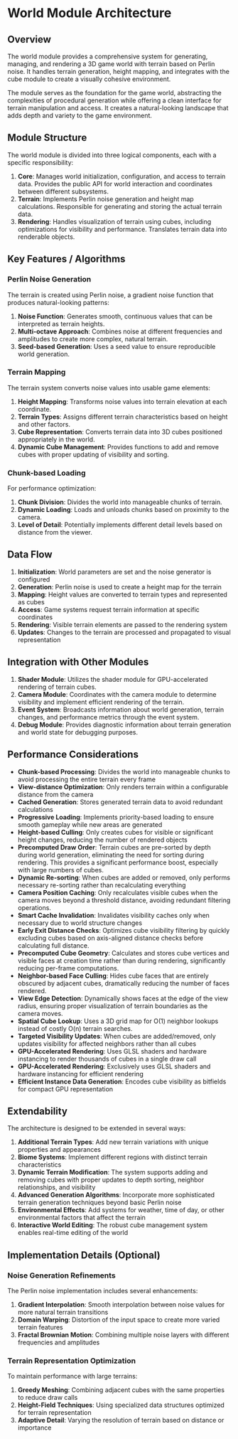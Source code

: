 # World Module Architecture

## Overview

The world module provides a comprehensive system for generating, managing, and rendering a 3D game world with terrain based on Perlin noise. It handles terrain generation, height mapping, and integrates with the cube module to create a visually cohesive environment.

The module serves as the foundation for the game world, abstracting the complexities of procedural generation while offering a clean interface for terrain manipulation and access. It creates a natural-looking landscape that adds depth and variety to the game environment.

## Module Structure

The world module is divided into three logical components, each with a specific responsibility:

1. **Core**: Manages world initialization, configuration, and access to terrain data. Provides the public API for world interaction and coordinates between different subsystems.
2. **Terrain**: Implements Perlin noise generation and height map calculations. Responsible for generating and storing the actual terrain data.
3. **Rendering**: Handles visualization of terrain using cubes, including optimizations for visibility and performance. Translates terrain data into renderable objects.

## Key Features / Algorithms

### Perlin Noise Generation
The terrain is created using Perlin noise, a gradient noise function that produces natural-looking patterns:

1. **Noise Function**: Generates smooth, continuous values that can be interpreted as terrain heights.
2. **Multi-octave Approach**: Combines noise at different frequencies and amplitudes to create more complex, natural terrain.
3. **Seed-based Generation**: Uses a seed value to ensure reproducible world generation.

### Terrain Mapping
The terrain system converts noise values into usable game elements:

1. **Height Mapping**: Transforms noise values into terrain elevation at each coordinate.
2. **Terrain Types**: Assigns different terrain characteristics based on height and other factors.
3. **Cube Representation**: Converts terrain data into 3D cubes positioned appropriately in the world.
4. **Dynamic Cube Management**: Provides functions to add and remove cubes with proper updating of visibility and sorting.

### Chunk-based Loading
For performance optimization:

1. **Chunk Division**: Divides the world into manageable chunks of terrain.
2. **Dynamic Loading**: Loads and unloads chunks based on proximity to the camera.
3. **Level of Detail**: Potentially implements different detail levels based on distance from the viewer.

## Data Flow

1. **Initialization**: World parameters are set and the noise generator is configured
2. **Generation**: Perlin noise is used to create a height map for the terrain
3. **Mapping**: Height values are converted to terrain types and represented as cubes
4. **Access**: Game systems request terrain information at specific coordinates
5. **Rendering**: Visible terrain elements are passed to the rendering system
6. **Updates**: Changes to the terrain are processed and propagated to visual representation

## Integration with Other Modules

1. **Shader Module**: Utilizes the shader module for GPU-accelerated rendering of terrain cubes.
2. **Camera Module**: Coordinates with the camera module to determine visibility and implement efficient rendering of the terrain.
3. **Event System**: Broadcasts information about world generation, terrain changes, and performance metrics through the event system.
4. **Debug Module**: Provides diagnostic information about terrain generation and world state for debugging purposes.

## Performance Considerations

- **Chunk-based Processing**: Divides the world into manageable chunks to avoid processing the entire terrain every frame
- **View-distance Optimization**: Only renders terrain within a configurable distance from the camera
- **Cached Generation**: Stores generated terrain data to avoid redundant calculations
- **Progressive Loading**: Implements priority-based loading to ensure smooth gameplay while new areas are generated
- **Height-based Culling**: Only creates cubes for visible or significant height changes, reducing the number of rendered objects
- **Precomputed Draw Order**: Terrain cubes are pre-sorted by depth during world generation, eliminating the need for sorting during rendering. This provides a significant performance boost, especially with large numbers of cubes.
- **Dynamic Re-sorting**: When cubes are added or removed, only performs necessary re-sorting rather than recalculating everything
- **Camera Position Caching**: Only recalculates visible cubes when the camera moves beyond a threshold distance, avoiding redundant filtering operations.
- **Smart Cache Invalidation**: Invalidates visibility caches only when necessary due to world structure changes
- **Early Exit Distance Checks**: Optimizes cube visibility filtering by quickly excluding cubes based on axis-aligned distance checks before calculating full distance.
- **Precomputed Cube Geometry**: Calculates and stores cube vertices and visible faces at creation time rather than during rendering, significantly reducing per-frame computations.
- **Neighbor-based Face Culling**: Hides cube faces that are entirely obscured by adjacent cubes, dramatically reducing the number of faces rendered.
- **View Edge Detection**: Dynamically shows faces at the edge of the view radius, ensuring proper visualization of terrain boundaries as the camera moves.
- **Spatial Cube Lookup**: Uses a 3D grid map for O(1) neighbor lookups instead of costly O(n) terrain searches.
- **Targeted Visibility Updates**: When cubes are added/removed, only updates visibility for affected neighbors rather than all cubes
- **GPU-Accelerated Rendering**: Uses GLSL shaders and hardware instancing to render thousands of cubes in a single draw call
- **GPU-Accelerated Rendering**: Exclusively uses GLSL shaders and hardware instancing for efficient rendering
- **Efficient Instance Data Generation**: Encodes cube visibility as bitfields for compact GPU representation

## Extendability

The architecture is designed to be extended in several ways:

1. **Additional Terrain Types**: Add new terrain variations with unique properties and appearances
2. **Biome Systems**: Implement different regions with distinct terrain characteristics
3. **Dynamic Terrain Modification**: The system supports adding and removing cubes with proper updates to depth sorting, neighbor relationships, and visibility
4. **Advanced Generation Algorithms**: Incorporate more sophisticated terrain generation techniques beyond basic Perlin noise
5. **Environmental Effects**: Add systems for weather, time of day, or other environmental factors that affect the terrain
6. **Interactive World Editing**: The robust cube management system enables real-time editing of the world

## Implementation Details (Optional)

### Noise Generation Refinements
The Perlin noise implementation includes several enhancements:

1. **Gradient Interpolation**: Smooth interpolation between noise values for more natural terrain transitions
2. **Domain Warping**: Distortion of the input space to create more varied terrain features
3. **Fractal Brownian Motion**: Combining multiple noise layers with different frequencies and amplitudes

### Terrain Representation Optimization
To maintain performance with large terrains:

1. **Greedy Meshing**: Combining adjacent cubes with the same properties to reduce draw calls
2. **Height-Field Techniques**: Using specialized data structures optimized for terrain representation
3. **Adaptive Detail**: Varying the resolution of terrain based on distance or importance
